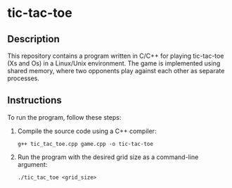 # tic-tac-toe

## Description
This repository contains a program written in C/C++ for playing tic-tac-toe (Xs and Os) in a Linux/Unix environment. The game is implemented using shared memory, where two opponents play against each other as separate processes.

## Instructions
To run the program, follow these steps:
1. Compile the source code using a C++ compiler:
   ```
   g++ tic_tac_toe.cpp game.cpp -o tic-tac-toe
   ```
2. Run the program with the desired grid size as a command-line argument:
   ```
   ./tic_tac_toe <grid_size>
   ```
